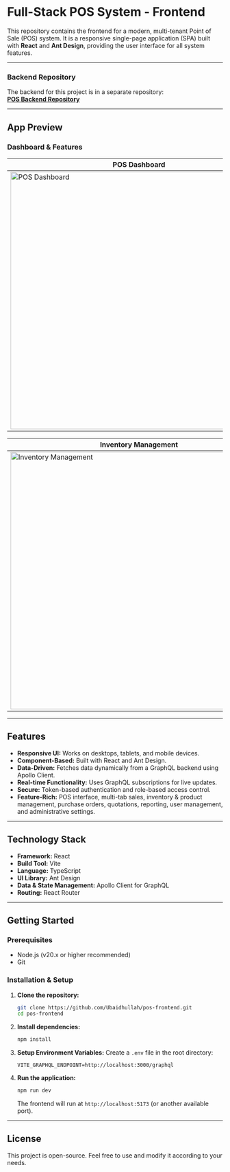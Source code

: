 # Full-Stack POS System - Frontend

This repository contains the frontend for a modern, multi-tenant Point of Sale (POS) system. It is a responsive single-page application (SPA) built with **React** and **Ant Design**, providing the user interface for all system features.

---

### **Backend Repository**
The backend for this project is in a separate repository:  
**[POS Backend Repository](https://github.com/Ubaidhullah/pos-backend)**

---

## App Preview

### Dashboard & Features
| POS Dashboard | Product List |
|---------------|-------------|
| <img width="600" src="https://github.com/user-attachments/assets/7b1a30e5-8cc6-4655-bcb3-12d9f4ce39d4" alt="POS Dashboard" /> | <img width="600" src="https://github.com/user-attachments/assets/48c06de9-003b-412a-a751-830aa1411b7d" alt="Product List" /> |

| Inventory Management | Purchase Orders |
|--------------------|----------------|
| <img width="600" src="https://github.com/user-attachments/assets/49c8f86f-ebfa-47a8-8963-edd0488fc231" alt="Inventory Management" /> | <img width="600" src="https://github.com/user-attachments/assets/0bcf55e1-6e19-46a4-8d25-c514e5d87f6b" alt="Purchase Orders" /> |



---

## Features

- **Responsive UI:** Works on desktops, tablets, and mobile devices.  
- **Component-Based:** Built with React and Ant Design.  
- **Data-Driven:** Fetches data dynamically from a GraphQL backend using Apollo Client.  
- **Real-time Functionality:** Uses GraphQL subscriptions for live updates.  
- **Secure:** Token-based authentication and role-based access control.  
- **Feature-Rich:** POS interface, multi-tab sales, inventory & product management, purchase orders, quotations, reporting, user management, and administrative settings.

---

## Technology Stack

- **Framework:** React  
- **Build Tool:** Vite  
- **Language:** TypeScript  
- **UI Library:** Ant Design  
- **Data & State Management:** Apollo Client for GraphQL  
- **Routing:** React Router  

---

## Getting Started

### Prerequisites

- Node.js (v20.x or higher recommended)  
- Git  

### Installation & Setup

1. **Clone the repository:**
    ```bash
    git clone https://github.com/Ubaidhullah/pos-frontend.git
    cd pos-frontend
    ```

2. **Install dependencies:**
    ```bash
    npm install
    ```

3. **Setup Environment Variables:**
    Create a `.env` file in the root directory:
    ```
    VITE_GRAPHQL_ENDPOINT=http://localhost:3000/graphql
    ```

4. **Run the application:**
    ```bash
    npm run dev
    ```
    The frontend will run at `http://localhost:5173` (or another available port).

---

## License

This project is open-source. Feel free to use and modify it according to your needs.
